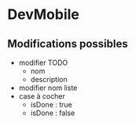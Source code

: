# DevMobile

## Modifications possibles

* modifier TODO
  - nom
  - description
* modifier nom liste
* case à cocher
  - isDone : true
  - isDone : false
